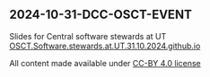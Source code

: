 ## 2024-10-31-DCC-OSCT-EVENT

Slides for Central software stewards at UT [OSCT.Software.stewards.at.UT.31.10.2024.github.io](https://universityoftwente.github.io/OSCT.Software.stewards.at.UT.31.10.2024.github.io/)

All content made available under [CC-BY 4.0 license](https://creativecommons.org/licenses/by/4.0/)
